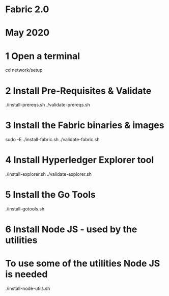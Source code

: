 # Fabric 2.0
# May 2020


# 1 Open a terminal
cd network/setup

# 2 Install Pre-Requisites & Validate
./install-prereqs.sh
./validate-prereqs.sh

# 3 Install the Fabric binaries & images
sudo -E ./install-fabric.sh
./validate-fabric.sh

# 4 Install Hyperledger Explorer tool
./install-explorer.sh
./validate-explorer.sh

# 5 Install the Go Tools
./install-gotools.sh

# 6 Install Node JS - used by the utilities 
# To use some of the utilities Node JS is needed
./install-node-utils.sh




